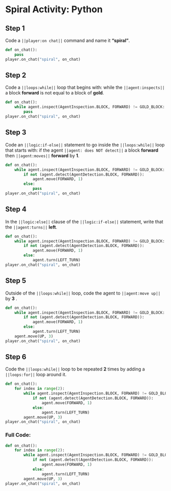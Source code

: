 ﻿
# Spiral Activity: Python

## Step 1
Code a ``||player:on chat||`` command and name it **“spiral”**.

```python
def on_chat():
    pass
player.on_chat("spiral", on_chat)
```

## Step 2

Code a ``||loops:while||`` loop that begins with: while the ``||agent:inspects||`` a block **forward** is not equal to a block of **gold**.

```python
def on_chat():
    while agent.inspect(AgentInspection.BLOCK, FORWARD) != GOLD_BLOCK:
        pass
player.on_chat("spiral", on_chat)
```

## Step 3

Code an ``||logic:if-else||`` statement to go inside the ``||loops:while||`` loop that starts with: if the agent ``||agent: does NOT detect||`` a block **forward** then ``||agent:moves||`` **forward** by **1**. 

```python
def on_chat():
    while agent.inspect(AgentInspection.BLOCK, FORWARD) != GOLD_BLOCK:
        if not (agent.detect(AgentDetection.BLOCK, FORWARD)):
            agent.move(FORWARD, 1)
        else:
            pass
player.on_chat("spiral", on_chat)
```

## Step 4

In the ``||logic:else||`` clause of the ``||logic:if-else||`` statement, write that the ``||agent:turns||`` **left**. 

```python
def on_chat():
    while agent.inspect(AgentInspection.BLOCK, FORWARD) != GOLD_BLOCK:
        if not (agent.detect(AgentDetection.BLOCK, FORWARD)):
            agent.move(FORWARD, 1)
        else:
            agent.turn(LEFT_TURN)
player.on_chat("spiral", on_chat)
```

## Step 5

Outside of the ``||loops:while||`` loop, code the agent to ``||agent:move up||`` by **3** .

```python
def on_chat():
    while agent.inspect(AgentInspection.BLOCK, FORWARD) != GOLD_BLOCK:
        if not (agent.detect(AgentDetection.BLOCK, FORWARD)):
            agent.move(FORWARD, 1)
        else:
            agent.turn(LEFT_TURN)
    agent.move(UP, 3)
player.on_chat("spiral", on_chat)
```

## Step 6

Code the ``||loops:while||`` loop to be repeated **2** times by adding a ``||loops:for||`` loop around it. 

```python
def on_chat():
    for index in range(2):
        while agent.inspect(AgentInspection.BLOCK, FORWARD) != GOLD_BLOCK:
            if not (agent.detect(AgentDetection.BLOCK, FORWARD)):
                agent.move(FORWARD, 1)
            else:
                agent.turn(LEFT_TURN)
        agent.move(UP, 3)
player.on_chat("spiral", on_chat)
```

### Full Code: 

```python
def on_chat():
    for index in range(2):
        while agent.inspect(AgentInspection.BLOCK, FORWARD) != GOLD_BLOCK:
            if not (agent.detect(AgentDetection.BLOCK, FORWARD)):
                agent.move(FORWARD, 1)
            else:
                agent.turn(LEFT_TURN)
        agent.move(UP, 3)
player.on_chat("spiral", on_chat)
```


